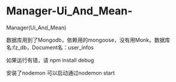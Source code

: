# Manager-Ui_And_Mean-
Manager(Ui_And_Mean)

数据库用到了Mongodb，依赖用的mongoose，没有用Monk。数据库名:fz_db，Document名：user_infos

如果运行有错，请 npm install debug

安装了nodemon 可以启动通过nodemon start

